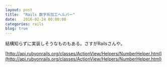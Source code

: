 ```yaml
---
layout: post
title:  "Rails 数字系加工ヘルパー"
date:   2016-02-24 00:00:00
categories: rails
blog: true
---
```


結構知らずに実装しそうなものもある。さすがRailsさんや。

[http://api.rubyonrails.org/classes/ActionView/Helpers/NumberHelper.html](http://api.rubyonrails.org/classes/ActionView/Helpers/NumberHelper.html)
